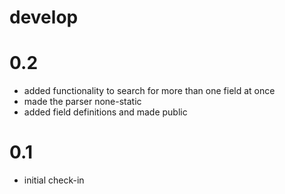 develop
=======


0.2
===
- added functionality to search for more than one field at once
- made the parser none-static
- added field definitions and made public

0.1
===
- initial check-in
